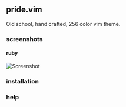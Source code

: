 ## pride.vim

Old school, hand crafted, 256 color vim theme.

### screenshots
#### ruby
![Screenshot](https://i.imgur.com/YuEpSpL.png)
### installation

### help
